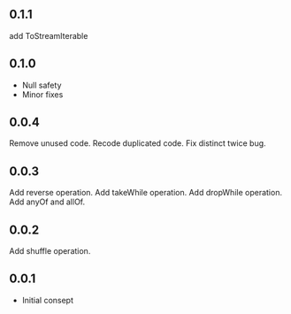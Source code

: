 ## 0.1.1
add ToStreamIterable

## 0.1.0
* Null safety
* Minor fixes

## 0.0.4
Remove unused code.
Recode duplicated code.
Fix distinct twice bug.

## 0.0.3
Add reverse operation.
Add takeWhile operation.
Add dropWhile operation.
Add anyOf and allOf.

## 0.0.2
Add shuffle operation.

## 0.0.1

* Initial consept

